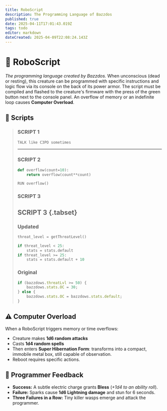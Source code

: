 ```yaml
---
title: RoboScript
description: The Programming Language of Bazzdos
published: true
date: 2025-04-11T17:01:43.019Z
tags: todo
editor: markdown
dateCreated: 2025-04-09T22:08:24.143Z
---
```


# 🤖 RoboScript  
*The programming language created by Bazzdos.*
When unconscious (dead or resting), this creature can be programmed with specific instructions and logic flow via its console on the back of its power armor. The script must be compiled and flashed to the creature's firmware with the press of the green button next to the console panel. An overflow of memory or an indefinite loop causes **Computer Overload**.  


## 📜 Scripts

> ### **SCRIPT 1**
> ```python
> TALK like C3PO sometimes
> ```
> 
> ---
> 
> ### **SCRIPT 2**
> ```python
> def overflow(count=10):
>     return overflow(count**count)
> 
> RUN overflow()
> ```
> 
> ### **SCRIPT 3** 
> ## **SCRIPT 3** {.tabset}
> 
> ### Updated
> ```python
> threat_level = getThreatLevel()
> 
> if threat_level < 25:
>     stats = stats.default
> if threat_level >= 25:
>     stats = stats.default + 10
> ```
> 
> ### Original
> ```javascript
> if (bazzdows.threatLvl >= 50) {
>     bazzdows.stats.OC = 30;
> } else {
>     bazzdows.stats.OC = bazzdows.stats.default;
> }
> ```


## ⚠️ Computer Overload
When a RoboScript triggers memory or time overflows:  
- Creature makes **1d6 random attacks**  
- Casts **1d4 random spells**  
- Then enters **Super Hibernation Form**: transforms into a compact, immobile metal box, still capable of observation.  
- Reboot requires specific actions.



## 🧠 Programmer Feedback

- **Success:** A subtle electric charge grants **Bless** (*+1d4 to an ability roll*).  
- **Failure:** Sparks cause **1d6 Lightning damage** and stun for 6 seconds.  
- **Three Failures in a Row:** Tiny killer wasps emerge and attack the programmer.

